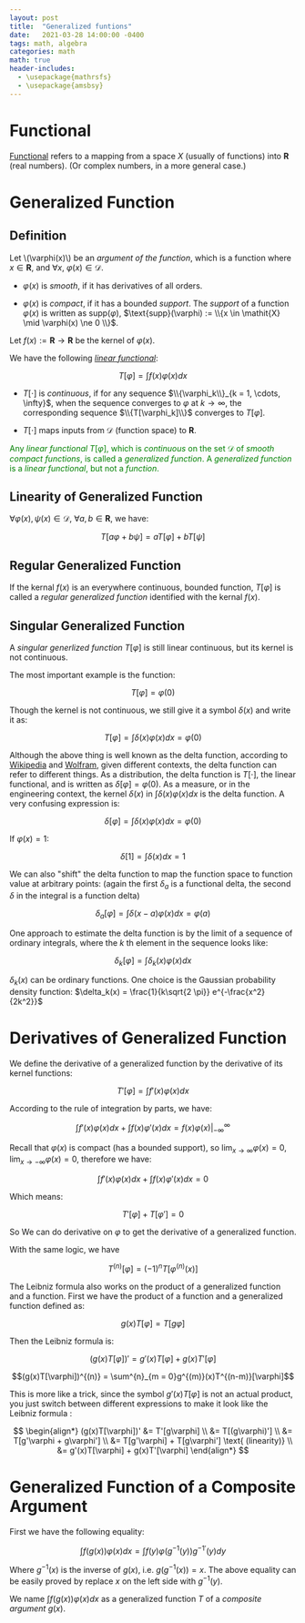 ```yaml
---
layout: post
title:  "Generalized funtions"
date:   2021-03-28 14:00:00 -0400
tags: math, algebra
categories: math
math: true
header-includes:
  - \usepackage{mathrsfs}
  - \usepackage{amsbsy}
---
```


# **Functional**

[Functional](https://mathworld.wolfram.com/Functional.html) refers to a mapping from a space $\mathit{X}$ (usually of functions) into $\boldsymbol{R}$ (real numbers). (Or complex numbers, in a more general case.) 

# **Generalized Function**

## Definition

Let  \\(\varphi(x)\\)  be an *argument of the function*, which is a function where $x \in \boldsymbol{R}$, and $\forall x$, $\varphi(x) \in \mathscr{D}$. 

 * $\varphi(x)$ is *smooth*, if it has derivatives of all orders.

 * $\varphi(x)$ is *compact*, if it has a bounded *support*. The *support* of a function $\varphi(x)$ is written as $\text{supp}(\varphi)$,  $\text{supp}(\varphi) := \\{x \in \mathit{X} \mid \varphi(x) \ne 0 \\}$. 

Let $f(x) := \boldsymbol{R} \rightarrow \boldsymbol{R}$ be the kernel of $\varphi(x)$.

We have the following [*linear functional*](https://mathworld.wolfram.com/LinearFunctional.html):

$$T[\varphi] = \int f(x) \varphi(x) dx$$

* $T[\cdot]$ is *continuous*, if for any sequence $\\{\varphi_k\\}_{k = 1, \cdots, \infty}$, when the sequence converges to $\varphi$ at $k \rightarrow \infty$, the corresponding sequence $\\{T[\varphi_k]\\}$ converges to $T[\varphi]$.

* $T[\cdot]$ maps inputs from $\mathscr{D}$ (function space) to $\boldsymbol{R}$.

 <span style="color: green"> Any *linear functional* $T[\varphi]$, which is *continuous* on the set $\mathscr{D}$ of
*smooth compact functions*, is called a *generalized function*. A *generalized function* is a *linear functional*, but not a *function*.  </span> 

## Linearity of Generalized Function

$\forall \varphi(x), \psi(x) \in \mathscr{D}$, $\forall a, b \in \boldsymbol{R}$, we have:

$$T[a\varphi + b\psi] = a T[\varphi] + b T[\psi]$$

## Regular Generalized Function

If the kernal $f(x)$ is an everywhere continuous, bounded function, $T[\varphi]$ is called a *regular generalized function* identified with the kernal $f(x)$.

## Singular Generalized Function

A *singular generlized function* $T[\varphi]$ is still linear continuous, but its kernel is not continuous. 

The most important example is the function:

$$T[\varphi] =  \varphi(0)$$

Though the kernel is not continuous, we still give it a symbol $\delta(x)$ and write it as:

$$T[\varphi] = \int \delta(x) \varphi(x) dx = \varphi(0)$$

Although the above thing is well known as the delta function, according to [Wikipedia](https://en.wikipedia.org/wiki/Dirac_delta_function) and [Wolfram](https://mathworld.wolfram.com/DeltaFunction.html), given different contexts, the delta function can refer to different things. As a distribution, the delta function is $T[\cdot]$, the linear functional, and is written as $\delta[\varphi] =  \varphi(0)$. As a measure, or in the engineering context, the kernel $\delta(x)$ in  $\int \delta(x) \varphi(x) dx$ is the delta function. A very confusing expression is:

$$\delta [\varphi] = \int \delta(x) \varphi(x) dx = \varphi(0)$$

If $\varphi(x) = 1$:

$$\delta [1] = \int \delta(x) dx = 1$$

We can also "shift" the delta function to map the function space to function value at arbitrary points: (again the first $\delta_a$ is a functional delta, the second $\delta$ in the integral is a function delta)

$$\delta_a [\varphi] = \int \delta(x - a) \varphi(x) dx = \varphi(a)$$

One approach to estimate the delta function is by the limit of a sequence of ordinary integrals, where the $k$ th element in the sequence looks like:

$$\delta_k [\varphi] = \int \delta_k(x) \varphi(x) dx$$

$\delta_k(x)$ can be ordinary functions. One choice is the Gaussian probability density function: $\delta_k(x) = \frac{1}{k\sqrt{2 \pi}} e^{-\frac{x^2}{2k^2}}$

# Derivatives of Generalized Function

We define the derivative of a generalized function by the derivative of its kernel functions:

$$T'[\varphi] = \int f'(x) \varphi(x) dx $$

According to the rule of integration by parts, we have:

$$\int f'(x) \varphi(x) dx + \int f(x) \varphi'(x) dx = f(x)\varphi(x) |_{-\infty}^{\infty}$$

Recall that $\varphi(x)$ is compact (has a bounded support), so $\lim_{x \rightarrow \infty}\varphi(x) = 0$, $\lim_{x \rightarrow -\infty}\varphi(x) = 0$, therefore we have:

$$\int f'(x) \varphi(x) dx + \int f(x) \varphi'(x) dx = 0$$

Which means:

$$T'[\varphi] + T[\varphi'] = 0$$

So We can do derivative on $\varphi$ to get the derivative of a generalized function.

With the same logic, we have

$$T^{(n)}[\varphi] = (-1)^nT[\varphi^{(n)}(x)]$$

The Leibniz formula also works on the product of a generalized function and a function. First we have the product of a function and a generalized function defined as:

$$g(x)T[\varphi] = T[g\varphi]$$

Then the Leibniz formula is:

$$(g(x)T[\varphi])' = g'(x)T[\varphi] + g(x)T'[\varphi]$$

$$(g(x)T[\varphi])^{(n)} = \sum^{n}_{m = 0}g^{(m)}(x)T^{(n-m)}[\varphi]$$

This is more like a trick, since the symbol $g'(x)T[\varphi]$ is not an actual product, you just switch between different expressions to make it look like the Leibniz formula :

$$
\begin{align*}
(g(x)T[\varphi])' &= T'[g\varphi]
\\ &= T[(g\varphi)']
\\ &= T[g'\varphi + g\varphi']
\\ &= T[g'\varphi] + T[g\varphi']  \text{ (linearity)}
\\ &= g'(x)T[\varphi] + g(x)T'[\varphi]
\end{align*}
$$

#  Generalized Function of a Composite Argument

First we have the following equality:

$$
\int f(g(x))\varphi(x) dx = \int f(y)\varphi(g^{-1}(y)) g^{-1 \prime} (y) dy
$$

Where $g^{-1}(x)$ is the inverse of $g(x)$, i.e. $g(g^{-1}(x)) = x$. The above equality can be easily proved by replace $x$ on the left side with $g^{-1}(y)$. 

We name $\int f(g(x))\varphi(x) dx$ as a generalized function $T$ of a *composite argument* $g(x)$.



